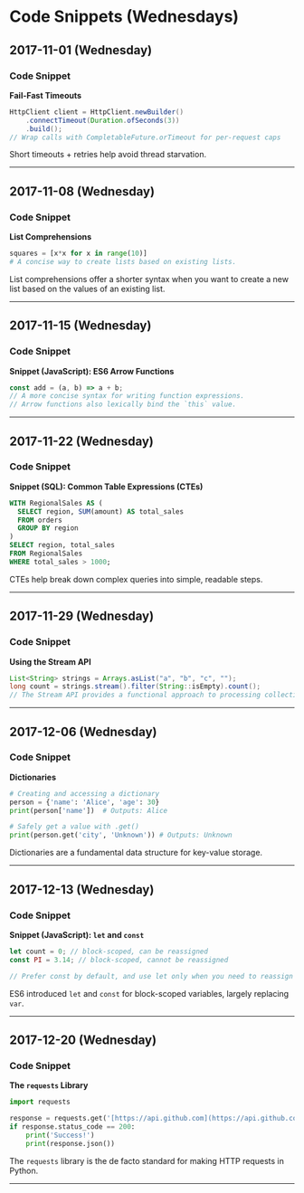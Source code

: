 # Code Snippets (Wednesdays)

## 2017-11-01 (Wednesday)

### Code Snippet
**Fail-Fast Timeouts**

```java
HttpClient client = HttpClient.newBuilder()
    .connectTimeout(Duration.ofSeconds(3))
    .build();
// Wrap calls with CompletableFuture.orTimeout for per-request caps
```
Short timeouts + retries help avoid thread starvation.

---

## 2017-11-08 (Wednesday)

### Code Snippet
**List Comprehensions**

```python
squares = [x*x for x in range(10)]
# A concise way to create lists based on existing lists.
```
List comprehensions offer a shorter syntax when you want to create a new list based on the values of an existing list.

---

## 2017-11-15 (Wednesday)

### Code Snippet
**Snippet (JavaScript): ES6 Arrow Functions**

```javascript
const add = (a, b) => a + b;
// A more concise syntax for writing function expressions.
// Arrow functions also lexically bind the `this` value.
```

---

## 2017-11-22 (Wednesday)

### Code Snippet
**Snippet (SQL): Common Table Expressions (CTEs)**

```sql
WITH RegionalSales AS (
  SELECT region, SUM(amount) AS total_sales
  FROM orders
  GROUP BY region
)
SELECT region, total_sales
FROM RegionalSales
WHERE total_sales > 1000;
```
CTEs help break down complex queries into simple, readable steps.

---

## 2017-11-29 (Wednesday)

### Code Snippet
**Using the Stream API**

```java
List<String> strings = Arrays.asList("a", "b", "c", "");
long count = strings.stream().filter(String::isEmpty).count();
// The Stream API provides a functional approach to processing collections of objects.
```

---

## 2017-12-06 (Wednesday)

### Code Snippet
**Dictionaries**

```python
# Creating and accessing a dictionary
person = {'name': 'Alice', 'age': 30}
print(person['name'])  # Outputs: Alice

# Safely get a value with .get()
print(person.get('city', 'Unknown')) # Outputs: Unknown
```
Dictionaries are a fundamental data structure for key-value storage.

---

## 2017-12-13 (Wednesday)

### Code Snippet
**Snippet (JavaScript): `let` and `const`**

```javascript
let count = 0; // block-scoped, can be reassigned
const PI = 3.14; // block-scoped, cannot be reassigned

// Prefer const by default, and use let only when you need to reassign a variable.
```
ES6 introduced `let` and `const` for block-scoped variables, largely replacing `var`.

---

## 2017-12-20 (Wednesday)

### Code Snippet
**The `requests` Library**

```python
import requests

response = requests.get('[https://api.github.com](https://api.github.com)')
if response.status_code == 200:
    print('Success!')
    print(response.json())
```
The `requests` library is the de facto standard for making HTTP requests in Python.

---


